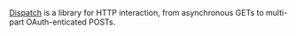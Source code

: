 [Dispatch][1] is a library for HTTP interaction, from asynchronous GETs to multi-part OAuth-enticated POSTs.

[1]: http://dispatch.databinder.net/
